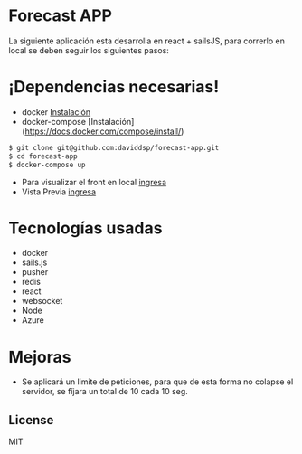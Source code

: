 # Forecast APP

La siguiente aplicación esta desarrolla en react + sailsJS, para correrlo en local se deben seguir los siguientes pasos:

# ¡Dependencias necesarias!
- docker [Instalación](https://docs.docker.com/install/)
- docker-compose [Instalación] (https://docs.docker.com/compose/install/)

```sh
$ git clone git@github.com:daviddsp/forecast-app.git
$ cd forecast-app
$ docker-compose up
```

- Para visualizar el front en local [ingresa]( http://localhost:3000 )
- Vista Previa [ingresa]( http://40.121.92.151:3000 )

# Tecnologías usadas
- docker
- sails.js
- pusher
- redis
- react
- websocket
- Node
- Azure

# Mejoras

- Se aplicará un limite de peticiones, para que de esta forma no colapse el servidor, se fíjara un total de 10 cada 10 seg.


License
----

MIT

